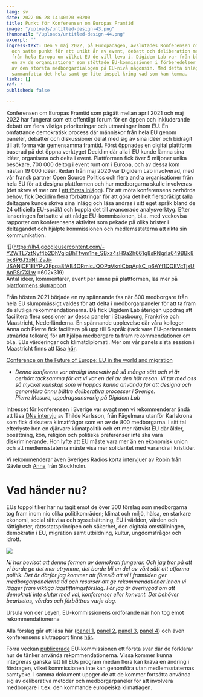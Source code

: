 ```yaml
---
lang: sv
date: 2022-06-28 14:40:20 +0200
title: Punkt för Konferensen om Europas Framtid
image: "/uploads/untitled-design-43.png"
thumbnail: "/uploads/untitled-design-44.png"
excerpt: ''
ingress-text: Den 9 maj 2022, på Europadagen, avslutades Konferensen om Europas Framtid
  och satte punkt för ett unikt år av event, debatt och deliberation mellan medborgare
  från hela Europa om vilket EU de vill leva i. Digidem Lab var från början till slutet
  en av de organisationer som stöttade EU-kommissionen i förberedelser och genomförandet
  av den största medborgardialogen på EU-nivå någonsin. Med detta inlägg tänkte vi
  sammanfatta det hela samt ge lite inspel kring vad som kan komma.
links: []
ref: ''
published: false

---
```

Konferensen om Europas Framtid som pågått mellan april 2021 och maj 2022 har fungerat som ett offentligt forum för en öppen och inkluderande debatt om flera viktiga prioriteringar och utmaningar inom EU. En omfattande demokratisk process där människor från hela EU genom paneler, debatter och diskussioner delat med sig av sina idéer och bidragit till att forma vår gemensamma framtid. Först öppnades en digital plattform baserad på det öppna verktyget Decidim där alla i EU kunde lämna sina idéer, organisera och delta i event. Plattformen fick över 5 miljoner unika besökare, 700 000 deltog i event runt om i Europa, och av dessa kom nästan 19 000 idéer. Redan från maj 2020 var Digidem Lab involverad, med vår fransk partner Open Source Politics och flera andra organisationer från hela EU för att designa plattformen och hur medborgarna skulle involveras (det skrev vi mer om i [ett första inlägg](https://digidemlab.org/digidem-lab-stotttar-eu-s-storsta-medborgardialog-nagonsin/)). För att möta konferensens oerhörda behov, fick Decidim flera förbättringar för att göra det helt flerspråkigt (alla deltagare kunde skriva sina inlägg och läsa andras i sitt eget språk bland de 24 officiella EU-språk) och koppla det till avancerade analysverktyg. Efter lanseringen fortsatte vi att rådge EU-kommissionen, bl.a. med veckovisa rapporter om konferensens aktivitet som pekade på olika brister i deltagandet och hjälpte kommissionen och medlemsstaterna att rikta sin kommunikation.

![](https://lh4.googleusercontent.com/-YZWTL7ztNyf4b2DhVqiqBhTfwm1he_SBxz4sH9a2h661g8sRNgrIa649BBk8bx8P6J3xNI_ZvJi-JSANjCF1EIYPv2Fpqa8fAB4ORmicJQOPqVknICbqAqkC_p6AYf1QQEVcTjxUAnPSr7XLw =602x319)  
Antal idéer, kommentarer, event per ämne på plattformen, läs mer på [plattformens slutrapport](https://futureu.europa.eu/rails/active_storage/blobs/redirect/eyJfcmFpbHMiOnsibWVzc2FnZSI6IkJBaHBBeWMyQVE9PSIsImV4cCI6bnVsbCwicHVyIjoiYmxvYl9pZCJ9fQ==--6b51b266667d430edda04d224dc331b1f5f87d9c/Kantar%20final%20report%20CoFoE.pdf)

Från hösten 2021 började en ny spännande fas när 800 medborgare från hela EU slumpmässigt valdes för att delta i medborgarpaneler för att ta fram de slutliga rekommendationerna. Då fick Digidem Lab återigen uppdrag att facilitera flera sessioner av dessa paneler i Strasbourg, Frankrike och Maastricht, Nederländerna. En spännande upplevelse där våra kollegor Anna och Pierre fick facilitera på upp till 6 språk (tack vare EU-parlamentets utmärkta tolkare) för att hjälpa medborgare ta fram rekommendationer om bl.a. EUs värderingar och klimatdiplomati. Mer om vår panels sista session i Maastricht finns att läsa [här](https://digidemlab.org/news/digidem-lab-faciliterar-pa-eus-medborgarjuries/).

[Conference on the Future of Europe: EU in the world and migration](https://www.youtube.com/watch?v=LoyE2QLu9kQ)

* _Denna konferens var otroligt innovativ på så många sätt och vi är oerhört tacksamma för att vi var en del av den här resan. Vi tar med oss så mycket kunskap som vi hoppas kunna använda för att designa och genomföra ännu bättre deliberativa processer i Sverige.  
  Pierre Mesure, uppdragsansvarig på Digidem Lab_

Intresset för konferensen i Sverige var svagt men vi rekommenderar ändå att läsa [DNs intervju](https://www.dn.se/vetenskap/svensk-21-aring-ger-klimatpolitiska-rad-till-eu/) av Thilde Karlsson, från Fågelmara utanför Karlskrona som fick diskutera klimatfrågor som en av de 800 medborgarna. I sitt tal efterlyste hon en djärvare klimatpolitik och ett mer rättvist EU där ålder, bosättning, kön, religion och politiska preferenser inte ska vara diskriminerande. Hon lyfte att EU måste vara mer än en ekonomisk union och att medlemsstaterna måste visa mer solidaritet med varandra i kristider.

Vi rekommenderar även Sveriges Radios korta intervjuer av [Robin](https://sverigesradio.se/artikel/200-svenskar-slumpades-ut-robin-far-chans-att-besoka-eu) från Gävle och [Anna](https://sverigesradio.se/artikel/framtidskonferens-ska-ge-rost-at-eu-medborgare) från Stockholm.

# Vad händer nu?

EUs toppolitiker har nu tagit emot de över 300 förslag som medborgarna tog fram inom nio olika politikområden; klimat och miljö, hälsa, en starkare ekonomi, social rättvisa och sysselsättning, EU i världen, värden och rättigheter, rättsstatsprincipen och säkerhet, den digitala omställningen, demokratin i EU, migration samt utbildning, kultur, ungdomsfrågor och idrott.

![](/uploads/1652104352929_20220509_ep-131077a_cu__1759.jpg)

_Ni har bevisat att denna formen av demokrati fungerar. Och jag tror på att vi borde ge det mer utrymme, det borde bli en del av vårt sätt att utforma politik. Det är därför jag kommer att föreslå att vi i framtiden ger medborgarpanelerna tid och resurser att ge rekommendationer innan vi lägger fram viktiga lagstiftningsförslag. För jag är övertygad om att demokrati inte slutar med val, konferenser eller konvent. Det behöver bearbetas, vårdas och förbättras varje dag._

Ursula von der Leyen, EU-kommissionens ordförande när hon tog emot rekommendationerna

Alla förslag går att läsa här ([panel 1](https://futureu.europa.eu/rails/active_storage/blobs/eyJfcmFpbHMiOnsibWVzc2FnZSI6IkJBaHBBaHI0IiwiZXhwIjpudWxsLCJwdXIiOiJibG9iX2lkIn19--3684485c66629cc3b34ac81528dc18745813fedb/COMM-2021-00809-00-04-SV-TRA-10.pdf), [panel 2](https://futureu.europa.eu/rails/active_storage/blobs/eyJfcmFpbHMiOnsibWVzc2FnZSI6IkJBaHBBa3FUIiwiZXhwIjpudWxsLCJwdXIiOiJibG9iX2lkIn19--27c46a9821975b1f56dd16de6cbc52dbc0861339/Panel%202%20recommendations%20FINAL_SV.pdf), [panel 3](https://futureu.europa.eu/rails/active_storage/blobs/eyJfcmFpbHMiOnsibWVzc2FnZSI6IkJBaHBBaTJzIiwiZXhwIjpudWxsLCJwdXIiOiJibG9iX2lkIn19--c2b78aebf3ae4b8b4c59dcbaf664e5dce1950bf4/COMM-2021-00809-01-02-SV-TRA-20.pdf), [panel 4](https://futureu.europa.eu/rails/active_storage/blobs/eyJfcmFpbHMiOnsibWVzc2FnZSI6IkJBaHBBclgxIiwiZXhwIjpudWxsLCJwdXIiOiJibG9iX2lkIn19--7c8ec73933b409e20557da930c15a792cc8e211b/1249547SV.pdf)) och även konferensens slutrapport finns [här](https://futureu.europa.eu/rails/active_storage/blobs/redirect/eyJfcmFpbHMiOnsibWVzc2FnZSI6IkJBaHBBeUl0QVE9PSIsImV4cCI6bnVsbCwicHVyIjoiYmxvYl9pZCJ9fQ==--899f1bfedf2d3fc6c36d4a9bc0dd42f54046562e/CoFE_Report_with_annexes_EN.pdf).

Förra veckan [publicerade](https://ec.europa.eu/commission/presscorner/detail/en/IP_22_3750) EU-kommissionen ett första svar där de förklarar hur de tänker använda rekommendationerna. Vissa kommer kunna integreras ganska lätt till EUs program medan flera kan kräva en ändring i fördragen, vilket kommissionen inte kan genomföra utan medlemsstaternas samtycke. I samma dokument uppger de att de kommer fortsätta använda sig av deliberativa metoder och medborgarpaneler för att involvera medborgare i t.ex. den kommande europeiska klimatlagen.
